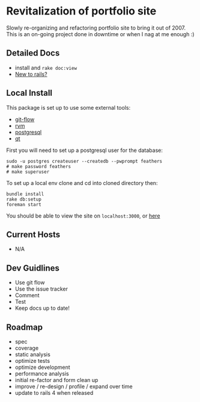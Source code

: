 # Revitalization of portfolio site

Slowly re-organizing and refactoring portfolio site to bring it out of 2007. This is an on-going project done in downtime or when I nag at me enough :)

## Detailed Docs

- install and `rake doc:view`
- [New to rails?][rails-rdoc]

## Local Install

This package is set up to use some external tools:

- [git-flow][git-flow]
- [rvm][rvm]
- [postgresql][postgresql]
- [qt][qt-website]

First you will need to set up a postgresql user for the database:

    sudo -u postgres createuser --createdb --pwprompt feathers
    # make password feathers
    # make superuser

To set up a local env clone and cd into cloned directory then:

    bundle install
    rake db:setup
    foreman start

You should be able to view the site on `localhost:3000`, or [here][local-host]

## Current Hosts

- N/A

## Dev Guidlines

- Use git flow
- Use the issue tracker
- Comment
- Test
- Keep docs up to date!

## Roadmap

- spec
- coverage
- static analysis
- optimize tests
- optimize development
- performance analysis
- initial re-factor and form clean up
- improve / re-design / profile / expand over time
- update to rails 4 when released

[local-host]: http://localhost:3000 "Local default server port"
[postgresql]: http://postgresql.org "Postgresql Official Site"
[rvm]: http://rvm.io "Ruby Versioning Manager Official Site"
[git-flow]: http://github.com/nvie/gitflow "Git-flow plugin page"
[local-rdoc]: http://localhost:3001/doc/app "Local generated rdoc"
[rails-rdoc]: rails_primer.rdoc "Local rails default doc"
[qt-website]: http://qt-project.org "Qt Official Project Page"